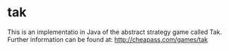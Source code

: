 # tak
This is an implementatio in Java of the abstract strategy game called Tak. Further information can be found at: http://cheapass.com/games/tak
